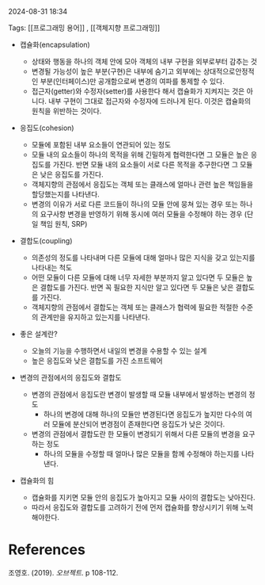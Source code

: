 
2024-08-31 18:34

Tags: [[프로그래밍 용어]] , [[객체지향 프로그래밍]]


- 캡슐화(encapsulation)
	- 상태와 행동을 하나의 객체 안에 모아 객체의 내부 구현을 외부로부터 감추는 것
	- 변경될 가능성이 높은 부분(구현)은 내부에 숨기고 외부에는 상대적으로안정적인 부분(인터페이스)만 공개함으로써 변경의 여파를 통제할 수 있다.
	- 접근자(getter)와 수정자(setter)를 사용한다 해서 캡슐화가 지켜지는 것은 아니다. 내부 구현이 그대로 접근자와 수정자에 드러나게 된다. 이것은 캡슐화의 원칙을 위반하는 것이다.

- 응집도(cohesion)
	- 모듈에 포함된 내부 요소들이 연관되어 있는 정도
	- 모듈 내의 요소들이 하나의 목적을 위해 긴밀하게 협력한다면 그 모듈은 높은 응집도를 가진다. 반면 모듈 내의 요소들이 서로 다른 목적을 추구한다면 그 모듈은 낮은 응집도를 가진다.
	- 객체지향의 관점에서 응집도는 객체 또는 클래스에 얼마나 관련 높은 책임들을 할당했는지를 나타낸다.
	- 변경의 이유가 서로 다른 코드들이 하나의 모듈 안에 뭉쳐 있는 경우 또는 하나의 요구사항 변경을 반영하기 위해 동시에 여러 모듈을 수정해야 하는 경우 (단일 책임 원칙, SRP)

- 결합도(coupling)
	- 의존성의 정도를 나타내며 다른 모듈에 대해 얼마나 많은 지식을 갖고 있는지를 나타내는 척도
	- 어떤 모듈이 다른 모듈에 대해 너무 자세한 부분까지 알고 있다면 두 모듈은 높은 결합도를 가진다. 반면 꼭 필요한 지식만 알고 있다면 두 모듈은 낮은 결합도를 가진다.
	- 객체지향의 관점에서 결합도는 객체 또는 클래스가 협력에 필요한 적절한 수준의 관계만을 유지하고 있는지를 나타낸다.


- 좋은 설계란?
	- 오늘의 기능을 수행하면서 내일의 변경을 수용할 수 있는 설계
	- 높은 응집도와 낮은 결합도를 가진 소프트웨어


- 변경의 관점에서의 응집도와 결합도
	- 변경의 관점에서 응집도란 변경이 발생할 때 모듈 내부에서 발생하는 변경의 정도
		- 하나의 변경에 대해 하나의 모듈만 변경된다면 응집도가 높지만 다수의 여러 모듈에 분산되어 변경점이 존재한다면 응집도가 낮은 것이다.
	- 변경의 관점에서 결합도란 한 모듈이 변경되기 위해서 다른 모듈의 변경을 요구하는 정도
		- 하나의 모듈을 수정할 때 얼마나 많은 모듈을 함께 수정해야 하는지를 나타낸다.

- 캡슐화의 힘
	- 캡슐화를 지키면 모듈 안의 응집도가 높아지고 모듈 사이의 결합도는 낮아진다.
	- 따라서 응집도와 결합도를 고려하기 전에 먼저 캡슐화를 향상시키기 위해 노력해야한다.



# References

조영호. (2019). *오브젝트*. p 108-112.